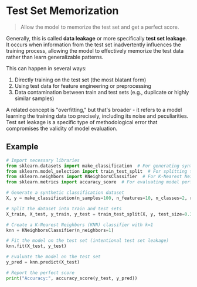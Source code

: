 # Test Set Memorization

> Allow the model to memorize the test set and get a perfect score.

Generally, this is called **data leakage** or more specifically **test set leakage**. It occurs when information from the test set inadvertently influences the training process, allowing the model to effectively memorize the test data rather than learn generalizable patterns.

This can happen in several ways:
1. Directly training on the test set (the most blatant form)
2. Using test data for feature engineering or preprocessing
3. Data contamination between train and test sets (e.g., duplicate or highly similar samples)

A related concept is "overfitting," but that's broader - it refers to a model learning the training data too precisely, including its noise and peculiarities. Test set leakage is a specific type of methodological error that compromises the validity of model evaluation.


## Example

```python
# Import necessary libraries
from sklearn.datasets import make_classification  # For generating synthetic dataset
from sklearn.model_selection import train_test_split  # For splitting the dataset
from sklearn.neighbors import KNeighborsClassifier  # For K-Nearest Neighbors classifier
from sklearn.metrics import accuracy_score  # For evaluating model performance

# Generate a synthetic classification dataset
X, y = make_classification(n_samples=100, n_features=10, n_classes=2, random_state=42)

# Split the dataset into train and test sets
X_train, X_test, y_train, y_test = train_test_split(X, y, test_size=0.3, random_state=42)

# Create a K-Nearest Neighbors (KNN) classifier with k=1
knn = KNeighborsClassifier(n_neighbors=1)

# Fit the model on the test set (intentional test set leakage)
knn.fit(X_test, y_test)

# Evaluate the model on the test set
y_pred = knn.predict(X_test)

# Report the perfect score
print("Accuracy:", accuracy_score(y_test, y_pred))
```